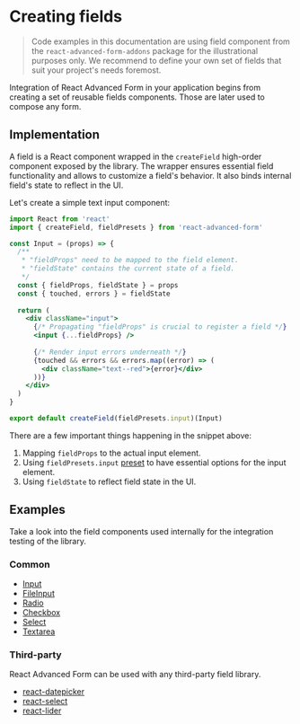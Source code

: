 # Creating fields

> Code examples in this documentation are using field component from the `react-advanced-form-addons` package for the illustrational purposes only. We recommend to define your own set of fields that suit your project's needs foremost.

Integration of React Advanced Form in your application begins from creating a set of reusable fields components. Those are later used to compose any form.

## Implementation

A field is a React component wrapped in the `createField` high-order component exposed by the library. The wrapper ensures essential field functionality and allows to customize a field's behavior. It also binds internal field's state to reflect in the UI. 

Let's create a simple text input component:

```jsx
import React from 'react'
import { createField, fieldPresets } from 'react-advanced-form'

const Input = (props) => {
  /**
   * "fieldProps" need to be mapped to the field element.
   * "fieldState" contains the current state of a field.
   */
  const { fieldProps, fieldState } = props
  const { touched, errors } = fieldState
  
  return (
    <div className="input">
      {/* Propagating "fieldProps" is crucial to register a field */}
      <input {...fieldProps} />
      
      {/* Render input errors underneath */}
      {touched && errors && errors.map((error) => (
        <div className="text--red">{error}</div>
      ))}
    </div>
  )
}

export default createField(fieldPresets.input)(Input)
```

There are a few important things happening in the snippet above:

1. Mapping `fieldProps` to the actual input element.
2. Using `fieldPresets.input` [preset](../hoc/create-field/presets.md) to have essential options for the input element.
3. Using `fieldState` to reflect field state in the UI.

## Examples

Take a look into the field components used internally for the integration testing of the library.

### Common

* [Input](https://github.com/kettanaito/react-advanced-form/tree/master/examples/fields/Input.jsx)
* [FileInput](https://github.com/kettanaito/react-advanced-form/blob/master/examples/fields/FileInput.jsx)
* [Radio](https://github.com/kettanaito/react-advanced-form/tree/master/examples/fields/Radio.jsx)
* [Checkbox](https://github.com/kettanaito/react-advanced-form/tree/master/examples/fields/Checkbox.jsx)
* [Select](https://github.com/kettanaito/react-advanced-form/tree/master/examples/fields/Select.jsx)
* [Textarea](https://github.com/kettanaito/react-advanced-form/tree/master/examples/fields/Textarea.jsx)

### Third-party

React Advanced Form can be used with any third-party field library.

* [react-datepicker](https://github.com/kettanaito/react-advanced-form/blob/master/examples/third-party/react-datepicker/Datepicker.jsx)
* [react-select](https://github.com/kettanaito/react-advanced-form/blob/master/examples/third-party/react-select/Select.jsx)
* [react-lider](https://github.com/kettanaito/react-advanced-form/blob/master/examples/third-party/react-slider/Slider.jsx)

